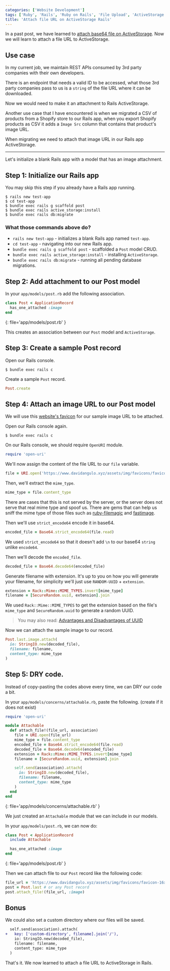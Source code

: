 ```yaml
---
categories: ['Website Development']
tags: ['Ruby', 'Rails', 'Ruby on Rails', 'File Upload', 'ActiveStorage']
title: 'Attach file URL on ActiveStorage Rails'
---
```

In a past post, we have learned to [attach base64 file on ActiveStorage](/posts/attach-base64-file-on-activestorage-rails). Now we will learn to attach a file URL to ActiveStorage.

## Use case
In my current job, we maintain REST APIs consumed by 3rd party companies with their own developers. 

There is an endpoint that needs a valid ID to be accessed, what those 3rd party companies pass to us is a `string` of the file URL where it can be downloaded.

Now we would need to make it an attachment to Rails ActiveStorage.

Another use case that I have encountered is when we migrated a CSV of products from a Shopify store to our Rails app, when you export Shopify products as CSV it adds a `Image Src` column that contains that product's image URL.

When migrating we need to attach that image URL in our Rails app ActiveStorage.

---

Let's initialize a blank Rails app with a model that has an image attachment.

## Step 1: Initialize our Rails app

You may skip this step if you already have a Rails app running.

```console
$ rails new test-app
$ cd test-app
$ bundle exec rails g scaffold post
$ bundle exec rails active_storage:install
$ bundle exec rails db:migrate
```

### What those commands above do?
* `rails new test-app` - initializes a blank Rails app named `test-app`.
* `cd test-app` - navigating into our new Rails app.
* `bundle exec rails g scaffold post` - scaffolded a `Post` model CRUD.
* `bundle exec rails active_storage:install` - installing `ActiveStorage`.
* `bundle exec rails db:migrate` - running all pending database migrations.

## Step 2: Add attachment to our Post model
In your `app/models/post.rb` add the following association.

```ruby
class Post < ApplicationRecord
  has_one_attached :image
end
```
{: file='app/models/post.rb' }

This creates an association between our `Post` model and `ActiveStorage`.

## Step 3: Create a sample Post record

Open our Rails console.
```console
$ bundle exec rails c
```

Create a sample `Post` record.
```ruby
Post.create
```

## Step 4: Attach an image URL to our Post model

We will use this [website's favicon](https://www.davidangulo.xyz/assets/img/favicons/favicon-16x16.png) for our sample image URL to be attached.

Open our Rails console again.
```console
$ bundle exec rails c
```

On our Rails console, we should require `OpenURI` module.
```ruby
require 'open-uri'
```

We'll now assign the content of the file URL to our `file` variable.
```ruby
file = URI.open('https://www.davidangulo.xyz/assets/img/favicons/favicon-16x16.png')
```

Then, we'll extract the `mime_type`.
```ruby
mime_type = file.content_type
```

There are cases that this is not served by the server, or the server does not serve that real mime type and spoof us. There are gems that can help us sniff the mime type of those files such as [ruby-filemagic](https://github.com/blackwinter/ruby-filemagic) and [fastimage](https://github.com/sdsykes/fastimage).

Then we'll use `strict_encode64` encode it in base64.
```ruby
encoded_file = Base64.strict_encode64(file.read)
```

We used `strict_encode64` so that it doesn't add `\n` to our base64 `string` unlike `encode64`.

Then we'll decode the `encoded_file`.
```ruby
decoded_file = Base64.decode64(encoded_file)
```

Generate filename with extension. It's up to you on how you will generate your filename, for simplicity we'll just use `RANDOM-UUID` + `extension`.

```ruby
extension = Rack::Mime::MIME_TYPES.invert[mime_type]
filename = [SecureRandom.uuid, extension].join
```

We used `Rack::Mime::MIME_TYPES` to get the extension based on the file's `mime_type` and `SecureRandom.uuid` to generate a random UUID.

> You may also read: [Advantages and Disadvantages of UUID](/posts/advantages-and-disadvantages-of-uuid)

Now we can attach the sample image to our record.
```ruby
Post.last.image.attach(
  io: StringIO.new(decoded_file),
  filename: filename,
  content_type: mime_type
)
```

## Step 5: DRY code.

Instead of copy-pasting the codes above every time, we can DRY our code a bit.

In your `app/models/concerns/attachable.rb`, paste the following. (create if it does not exist)

```ruby
require 'open-uri'

module Attachable
  def attach_file!(file_url, association)
    file = URI.open(file_url)
    mime_type = file.content_type
    encoded_file = Base64.strict_encode64(file.read)
    decoded_file = Base64.decode64(encoded_file)
    extension = Rack::Mime::MIME_TYPES.invert[mime_type]
    filename = [SecureRandom.uuid, extension].join

    self.send(association).attach(
      io: StringIO.new(decoded_file),
      filename: filename,
      content_type: mime_type
    )
  end
end
```
{: file='app/models/concerns/attachable.rb' }

We just created an `Attachable` module that we can include in our models.

In your `app/models/post.rb`, we can now do:

```ruby
class Post < ApplicationRecord
  include Attachable

  has_one_attached :image
end
```
{: file='app/models/post.rb' }

Then we can attach file to our `Post` record like the following code:

```ruby
file_url = 'https://www.davidangulo.xyz/assets/img/favicons/favicon-16x16.png'
post = Post.last # or any Post record
post.attach_file!(file_url, :image)
```

## Bonus

We could also set a custom directory where our files will be saved.

```diff
  self.send(association).attach(
+   key: ['custom-directory', filename].join('/'),  
    io: StringIO.new(decoded_file),
    filename: filename,
    content_type: mime_type
  )
```

That's it. We now learned to attach a file URL to ActiveStorage in Rails.
